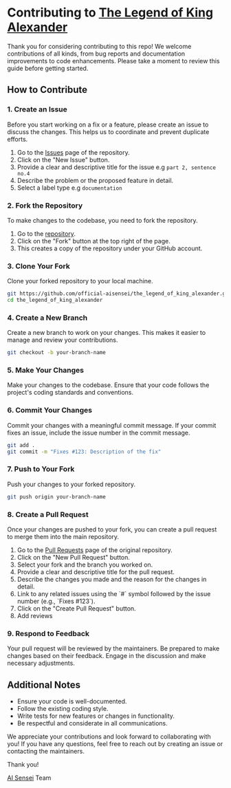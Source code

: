 # Contributing to [The Legend of King Alexander](https://github.com/official-aisensei/the_legend_of_king_alexander)

Thank you for considering contributing to this repo! We welcome contributions of all kinds, from bug reports and documentation improvements to code enhancements. Please take a moment to review this guide before getting started.

## How to Contribute

### 1. Create an Issue

Before you start working on a fix or a feature, please create an issue to discuss the changes. This helps us to coordinate and prevent duplicate efforts.

1. Go to the [Issues](https://github.com/official-aisensei/the_legend_of_king_alexander/issues) page of the repository.
2. Click on the "New Issue" button.
3. Provide a clear and descriptive title for the issue e.g `part 2, sentence no.4`
4. Describe the problem or the proposed feature in detail.
5. Select a label type e.g `documentation`

### 2. Fork the Repository

To make changes to the codebase, you need to fork the repository.

1. Go to the [repository](https://github.com/official-aisensei/the_legend_of_king_alexander).
2. Click on the "Fork" button at the top right of the page.
3. This creates a copy of the repository under your GitHub account.

### 3. Clone Your Fork

Clone your forked repository to your local machine.

```sh
git https://github.com/official-aisensei/the_legend_of_king_alexander.git
cd the_legend_of_king_alexander
```

### 4. Create a New Branch

Create a new branch to work on your changes. This makes it easier to manage and review your contributions.

```sh
git checkout -b your-branch-name
```

### 5. Make Your Changes

Make your changes to the codebase. Ensure that your code follows the project's coding standards and conventions.

### 6. Commit Your Changes

Commit your changes with a meaningful commit message. If your commit fixes an issue, include the issue number in the commit message.

```sh
git add .
git commit -m "Fixes #123: Description of the fix"
```

### 7. Push to Your Fork

Push your changes to your forked repository.

```sh
git push origin your-branch-name
```

### 8. Create a Pull Request

Once your changes are pushed to your fork, you can create a pull request to merge them into the main repository.

1. Go to the [Pull Requests](https://github.com/yourusername/your-repo/pulls) page of the original repository.
2. Click on the "New Pull Request" button.
3. Select your fork and the branch you worked on.
4. Provide a clear and descriptive title for the pull request.
5. Describe the changes you made and the reason for the changes in detail.
6. Link to any related issues using the \`#\` symbol followed by the issue number (e.g., \`Fixes #123\`).
7. Click on the "Create Pull Request" button.
8. Add reviews

### 9. Respond to Feedback

Your pull request will be reviewed by the maintainers. Be prepared to make changes based on their feedback. Engage in the discussion and make necessary adjustments.

## Additional Notes

- Ensure your code is well-documented.
- Follow the existing coding style.
- Write tests for new features or changes in functionality.
- Be respectful and considerate in all communications.

We appreciate your contributions and look forward to collaborating with you! If you have any questions, feel free to reach out by creating an issue or contacting the maintainers.

Thank you!

[AI Sensei](https://github.com/orgs/official-aisensei/people) Team

